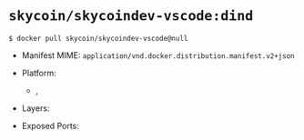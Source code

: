 # `skycoin/skycoindev-vscode:dind`

```console
$ docker pull skycoin/skycoindev-vscode@null
```

- Manifest MIME: `application/vnd.docker.distribution.manifest.v2+json`

- Platform: 
	- , 

- Layers:

- Exposed Ports:

```dockerfile

```

